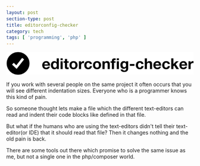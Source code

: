 ```yaml
---
layout: post
section-type: post
title: editorconfig-checker
category: tech
tags: [ 'programming', 'php' ]
---
```


[![Logo](/img/editorconfig-checker.png "Logo")](https://github.com/mstruebing/editorconfig-checker)

If you work with several people on the same project it often occurs that
you will see different indentation sizes. Everyone who is a programmer knows 
this kind of pain.

So someone thought lets make a file which the different text-editors 
can read and indent their code blocks like defined in that file.

But what if the humans who are using the text-editors didn't tell their
text-editor(or IDE) that it should read that file?
Then it changes nothing and the old pain is back.

There are some tools out there which promise to solve the same issue as me, but not a single one in the php/composer world.
